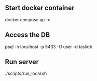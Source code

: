 

## Start docker container
docker compose up -d

## Access the DB
psql -h localhost -p 5433 -U user -d taskdb

## Run server
./scripts/run_local.sh